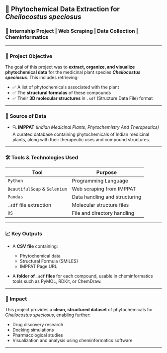 ## 🌿 **Phytochemical Data Extraction for *Cheilocostus speciosus***

### 🔬 Internship Project | Web Scraping | Data Collection | Cheminformatics

---

### 📌 **Project Objective**

The goal of this project was to **extract, organize, and visualize phytochemical data** for the medicinal plant species ***Cheilocostus speciosus***. This includes retrieving:

* ✅ A list of phytochemicals associated with the plant
* ✅ The **structural formulas** of these compounds
* ✅ Their **3D molecular structures** in `.sdf` (Structure Data File) format

---

### 🧪 **Source of Data**

* 🔍 **IMPPAT** *(Indian Medicinal Plants, Phytochemistry And Therapeutics)*
  A curated database containing phytochemicals of Indian medicinal plants, along with their therapeutic uses and compound structures.

---

### 🛠️ **Tools & Technologies Used**

| Tool                         | Purpose                       |
| ---------------------------- | ----------------------------- |
| `Python`                     | Programming Language          |
| `BeautifulSoup` & `Selenium` | Web scraping from IMPPAT      |
| `Pandas`                     | Data handling and structuring |
| `.sdf` file extraction       | Molecular structure files     |
| `OS`                | File and directory handling   |

---

### 📈 **Key Outputs**

* A **CSV file** containing:

  * Phytochemical data
  * Structural Formula (SMILES)
  * IMPPAT Page URL
* A **folder of `.sdf` files** for each compound, usable in cheminformatics tools such as PyMOL, RDKit, or ChemDraw.

---

### 🌟 **Impact**

This project provides a **clean, structured dataset** of phytochemicals for *Cheilocostus speciosus*, enabling further:

* Drug discovery research
* Docking simulations
* Pharmacological studies
* Visualization and analysis using cheminformatics software

---

